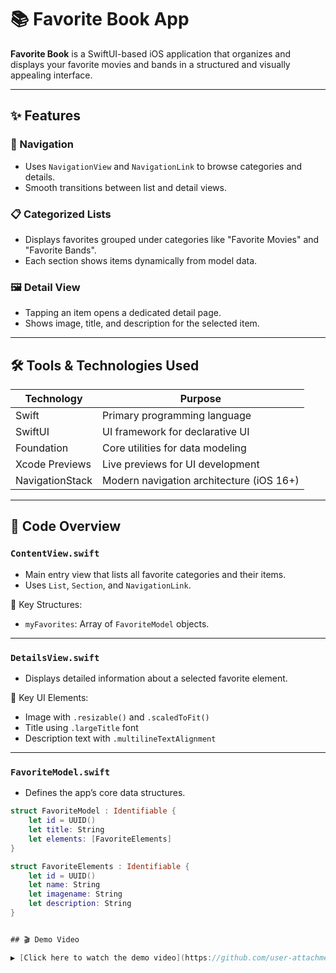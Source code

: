 # 📚 Favorite Book App

**Favorite Book** is a SwiftUI-based iOS application that organizes and displays your favorite movies and bands in a structured and visually appealing interface.

---

## ✨ Features

### 🧭 Navigation
- Uses `NavigationView` and `NavigationLink` to browse categories and details.
- Smooth transitions between list and detail views.

### 📋 Categorized Lists
- Displays favorites grouped under categories like "Favorite Movies" and "Favorite Bands".
- Each section shows items dynamically from model data.

### 🖼️ Detail View
- Tapping an item opens a dedicated detail page.
- Shows image, title, and description for the selected item.

---

## 🛠 Tools & Technologies Used

| Technology           | Purpose                                      |
|----------------------|----------------------------------------------|
| Swift                | Primary programming language                 |
| SwiftUI              | UI framework for declarative UI              |
| Foundation           | Core utilities for data modeling             |
| Xcode Previews       | Live previews for UI development             |
| NavigationStack      | Modern navigation architecture (iOS 16+)     |

---

## 📂 Code Overview

### `ContentView.swift`
- Main entry view that lists all favorite categories and their items.
- Uses `List`, `Section`, and `NavigationLink`.

🔹 Key Structures:
- `myFavorites`: Array of `FavoriteModel` objects.

---

### `DetailsView.swift`
- Displays detailed information about a selected favorite element.

🔹 Key UI Elements:
- Image with `.resizable()` and `.scaledToFit()`
- Title using `.largeTitle` font
- Description text with `.multilineTextAlignment`

---

### `FavoriteModel.swift`
- Defines the app’s core data structures.

```swift
struct FavoriteModel : Identifiable {
    let id = UUID()
    let title: String
    let elements: [FavoriteElements]
}

struct FavoriteElements : Identifiable {
    let id = UUID()
    let name: String
    let imagename: String
    let description: String
}


## 🎬 Demo Video

▶️ [Click here to watch the demo video](https://github.com/user-attachments/assets/83700da2-cb02-4ca3-a748-58859103f88d)







